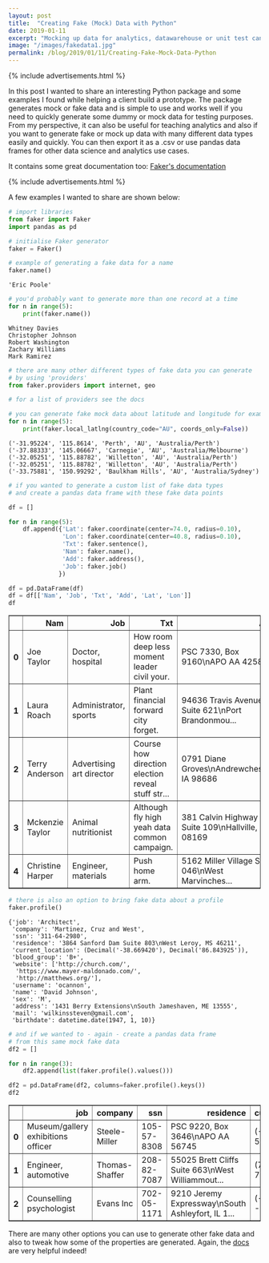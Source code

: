 ```yaml
---
layout: post
title:  "Creating Fake (Mock) Data with Python"
date: 2019-01-11
excerpt: "Mocking up data for analytics, datawarehouse or unit test can be challening. This Python package is a fast and easy way to generate fake data."
image: "/images/fakedata1.jpg"
permalink: /blog/2019/01/11/Creating-Fake-Mock-Data-Python
---
```




{% include advertisements.html %}


In this post I wanted to share an interesting Python package and some examples I found while helping a client build a prototype. The package generates mock or fake data and is simple to use and works well if you need to quickly generate some dummy or mock data for testing purposes. From my perspective, it can also be useful for teaching analytics and also if you want to generate fake or mock up data with many different data types easily and quickly. You can then export it as a .csv or use pandas data frames for other data science and analytics use cases. 

It contains some great documentation too: [Faker's documentation](https://faker.readthedocs.io/en/stable/index.html)


{% include advertisements.html %}


A few examples I wanted to share are shown below:


```python
# import libraries
from faker import Faker
import pandas as pd
```


```python
# initialise Faker generator
faker = Faker()

# example of generating a fake data for a name
faker.name()
```




    'Eric Poole'




```python
# you'd probably want to generate more than one record at a time
for n in range(5):
    print(faker.name())
```

    Whitney Davies
    Christopher Johnson
    Robert Washington
    Zachary Williams
    Mark Ramirez



```python
# there are many other different types of fake data you can generate
# by using 'providers'
from faker.providers import internet, geo

# for a list of providers see the docs
```


```python
# you can generate fake mock data about latitude and longitude for example
for n in range(5):
    print(faker.local_latlng(country_code="AU", coords_only=False))
```

    ('-31.95224', '115.8614', 'Perth', 'AU', 'Australia/Perth')
    ('-37.88333', '145.06667', 'Carnegie', 'AU', 'Australia/Melbourne')
    ('-32.05251', '115.88782', 'Willetton', 'AU', 'Australia/Perth')
    ('-32.05251', '115.88782', 'Willetton', 'AU', 'Australia/Perth')
    ('-33.75881', '150.99292', 'Baulkham Hills', 'AU', 'Australia/Sydney')



```python
# if you wanted to generate a custom list of fake data types
# and create a pandas data frame with these fake data points

df = []

for n in range(5):
    df.append({'Lat': faker.coordinate(center=74.0, radius=0.10),
               'Lon': faker.coordinate(center=40.8, radius=0.10),
               'Txt': faker.sentence(),
               'Nam': faker.name(),
               'Add': faker.address(),
               'Job': faker.job()
              })

df = pd.DataFrame(df)
df = df[['Nam', 'Job', 'Txt', 'Add', 'Lat', 'Lon']]
df
```




<div>
<style scoped>
    .dataframe tbody tr th:only-of-type {
        vertical-align: middle;
    }

    .dataframe tbody tr th {
        vertical-align: top;
    }

    .dataframe thead th {
        text-align: right;
    }
</style>
<table border="1" class="dataframe">
  <thead>
    <tr style="text-align: right;">
      <th></th>
      <th>Nam</th>
      <th>Job</th>
      <th>Txt</th>
      <th>Add</th>
      <th>Lat</th>
      <th>Lon</th>
    </tr>
  </thead>
  <tbody>
    <tr>
      <th>0</th>
      <td>Joe Taylor</td>
      <td>Doctor, hospital</td>
      <td>How room deep less moment leader civil your.</td>
      <td>PSC 7330, Box 9160\nAPO AA 42582</td>
      <td>73.975584</td>
      <td>40.825469</td>
    </tr>
    <tr>
      <th>1</th>
      <td>Laura Roach</td>
      <td>Administrator, sports</td>
      <td>Plant financial forward city forget.</td>
      <td>94636 Travis Avenue Suite 621\nPort Brandonmou...</td>
      <td>74.015006</td>
      <td>40.890276</td>
    </tr>
    <tr>
      <th>2</th>
      <td>Terry Anderson</td>
      <td>Advertising art director</td>
      <td>Course how direction election reveal stuff str...</td>
      <td>0791 Diane Groves\nAndrewchester, IA 98686</td>
      <td>73.919303</td>
      <td>40.848450</td>
    </tr>
    <tr>
      <th>3</th>
      <td>Mckenzie Taylor</td>
      <td>Animal nutritionist</td>
      <td>Although fly high yeah data common campaign.</td>
      <td>381 Calvin Highway Suite 109\nHallville, MS 08169</td>
      <td>73.901170</td>
      <td>40.742034</td>
    </tr>
    <tr>
      <th>4</th>
      <td>Christine Harper</td>
      <td>Engineer, materials</td>
      <td>Push home arm.</td>
      <td>5162 Miller Village Suite 046\nWest Marvinches...</td>
      <td>73.981773</td>
      <td>40.711712</td>
    </tr>
  </tbody>
</table>
</div>




```python
# there is also an option to bring fake data about a profile
faker.profile()
```




    {'job': 'Architect',
     'company': 'Martinez, Cruz and West',
     'ssn': '311-64-2980',
     'residence': '3864 Sanford Dam Suite 803\nWest Leroy, MS 46211',
     'current_location': (Decimal('-38.669420'), Decimal('86.843925')),
     'blood_group': 'B+',
     'website': ['http://church.com/',
      'https://www.mayer-maldonado.com/',
      'http://matthews.org/'],
     'username': 'ocannon',
     'name': 'David Johnson',
     'sex': 'M',
     'address': '1431 Berry Extensions\nSouth Jameshaven, ME 13555',
     'mail': 'wilkinssteven@gmail.com',
     'birthdate': datetime.date(1947, 1, 10)}




```python
# and if we wanted to - again - create a pandas data frame
# from this same mock fake data
df2 = []

for n in range(3):
    df2.append(list(faker.profile().values()))

df2 = pd.DataFrame(df2, columns=faker.profile().keys())
df2
```




<div>
<style scoped>
    .dataframe tbody tr th:only-of-type {
        vertical-align: middle;
    }

    .dataframe tbody tr th {
        vertical-align: top;
    }

    .dataframe thead th {
        text-align: right;
    }
</style>
<table border="1" class="dataframe">
  <thead>
    <tr style="text-align: right;">
      <th></th>
      <th>job</th>
      <th>company</th>
      <th>ssn</th>
      <th>residence</th>
      <th>current_location</th>
      <th>blood_group</th>
      <th>website</th>
      <th>username</th>
      <th>name</th>
      <th>sex</th>
      <th>address</th>
      <th>mail</th>
      <th>birthdate</th>
    </tr>
  </thead>
  <tbody>
    <tr>
      <th>0</th>
      <td>Museum/gallery exhibitions officer</td>
      <td>Steele-Miller</td>
      <td>105-57-8308</td>
      <td>PSC 9220, Box 3646\nAPO AA 56745</td>
      <td>(-35.690955, 5.909455)</td>
      <td>A+</td>
      <td>[http://www.johnson-christian.biz/, http://bro...</td>
      <td>savannah85</td>
      <td>Nicole Lewis</td>
      <td>F</td>
      <td>USCGC Rivera\nFPO AA 64485</td>
      <td>hollandchristopher@gmail.com</td>
      <td>1931-07-02</td>
    </tr>
    <tr>
      <th>1</th>
      <td>Engineer, automotive</td>
      <td>Thomas-Shaffer</td>
      <td>208-82-7087</td>
      <td>55025 Brett Cliffs Suite 663\nWest Williammout...</td>
      <td>(70.2920835, 72.574494)</td>
      <td>AB+</td>
      <td>[https://davis.org/, https://www.nguyen.com/]</td>
      <td>ashley68</td>
      <td>Amy Morgan</td>
      <td>F</td>
      <td>7618 James Overpass\nMendozaside, OR 74154</td>
      <td>brianmann@gmail.com</td>
      <td>1903-10-17</td>
    </tr>
    <tr>
      <th>2</th>
      <td>Counselling psychologist</td>
      <td>Evans Inc</td>
      <td>702-05-1171</td>
      <td>9210 Jeremy Expressway\nSouth Ashleyfort, IL 1...</td>
      <td>(-73.112756, -153.906283)</td>
      <td>AB+</td>
      <td>[http://www.zimmerman.com/, http://rocha.com/]</td>
      <td>elliottcharles</td>
      <td>Pamela Hicks</td>
      <td>F</td>
      <td>395 Turner Parkway\nWallermouth, GA 04676</td>
      <td>ygutierrez@hotmail.com</td>
      <td>1915-07-19</td>
    </tr>
  </tbody>
</table>
</div>



There are many other options you can use to generate other fake data and also to tweak how some of the properties are generated. Again, the [docs](https://faker.readthedocs.io/en/stable/index.html) are very helpful indeed!
